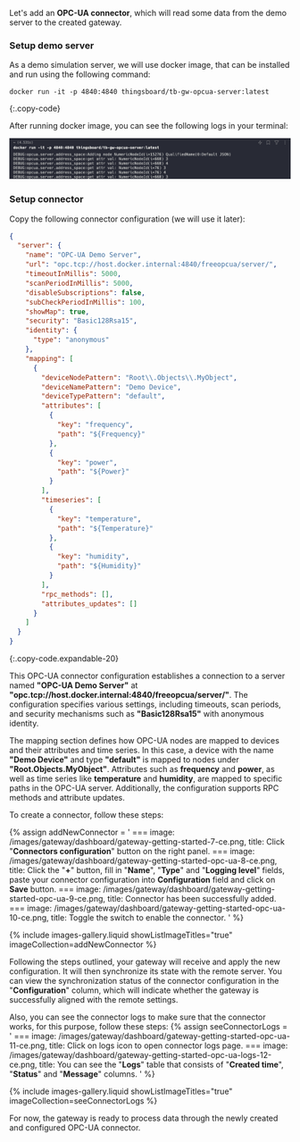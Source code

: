 Let's add an **OPC-UA connector**, which will read some data from the demo server to the 
created gateway.

### Setup demo server

As a demo simulation server, we will use docker image, that can be installed and run using the following command:

```shell
docker run -it -p 4840:4840 thingsboard/tb-gw-opcua-server:latest
```
{:.copy-code}

After running docker image, you can see the following logs in your terminal:

![](/images/gateway/dashboard/run-demo-opcua-server.png)

### Setup connector

Copy the following connector configuration (we will use it later):  

```json
{
  "server": {
    "name": "OPC-UA Demo Server",
    "url": "opc.tcp://host.docker.internal:4840/freeopcua/server/",
    "timeoutInMillis": 5000,
    "scanPeriodInMillis": 5000,
    "disableSubscriptions": false,
    "subCheckPeriodInMillis": 100,
    "showMap": true,
    "security": "Basic128Rsa15",
    "identity": {
      "type": "anonymous"
    },
    "mapping": [
      {
        "deviceNodePattern": "Root\\.Objects\\.MyObject",
        "deviceNamePattern": "Demo Device",
        "deviceTypePattern": "default",
        "attributes": [
          {
            "key": "frequency",
            "path": "${Frequency}"
          },
          {
            "key": "power",
            "path": "${Power}"
          }
        ],
        "timeseries": [
          {
            "key": "temperature",
            "path": "${Temperature}"
          },
          {
            "key": "humidity",
            "path": "${Humidity}"
          }
        ],
        "rpc_methods": [],
        "attributes_updates": []
      }
    ]
  }
}
```
{:.copy-code.expandable-20}

This OPC-UA connector configuration establishes a connection to a server named **"OPC-UA Demo Server"** at 
**"opc.tcp://host.docker.internal:4840/freeopcua/server/"**. The configuration specifies various settings, including 
timeouts, scan periods, and security mechanisms such as **"Basic128Rsa15"** with anonymous identity.

The mapping section defines how OPC-UA nodes are mapped to devices and their attributes and time series. In this case, 
a device with the name **"Demo Device"** and type **"default"** is mapped to nodes under **"Root.Objects.MyObject"**. 
Attributes such as **frequency** and **power**, as well as time series like **temperature** and **humidity**, 
are mapped to specific paths in the OPC-UA server. Additionally, the configuration supports RPC methods and 
attribute updates.

To create a connector, follow these steps:

{% assign addNewConnector = '
    ===
        image: /images/gateway/dashboard/gateway-getting-started-7-ce.png,
        title: Click "**Connectors configuration**" button on the right panel.
    ===
        image: /images/gateway/dashboard/gateway-getting-started-opc-ua-8-ce.png,
        title: Click the "**+**" button, fill in "**Name**", "**Type**" and "**Logging level**" fields, paste your connector configuration into **Configuration** field and click on **Save** button.
    ===
        image: /images/gateway/dashboard/gateway-getting-started-opc-ua-9-ce.png,
        title: Connector has been successfully added.
    ===
        image: /images/gateway/dashboard/gateway-getting-started-opc-ua-10-ce.png,
        title: Toggle the switch to enable the connector.
'
%}

{% include images-gallery.liquid showListImageTitles="true" imageCollection=addNewConnector %} 

Following the steps outlined, your gateway will receive and apply the new configuration. It will then synchronize 
its state with the remote server. You can view the synchronization status of the connector configuration 
in the "**Configuration**" column, which will indicate whether the gateway is successfully aligned with 
the remote settings.

Also, you can see the connector logs to make sure that the connector works, for this purpose, follow these steps:
{% assign seeConnectorLogs = '
    ===
        image: /images/gateway/dashboard/gateway-getting-started-opc-ua-11-ce.png,
        title: Click on logs icon to open connector logs page.
    ===
        image: /images/gateway/dashboard/gateway-getting-started-opc-ua-logs-12-ce.png,
        title: You can see the "**Logs**" table that consists of "**Created time**", "**Status**" and "**Message**" columns.
'
%}

{% include images-gallery.liquid showListImageTitles="true" imageCollection=seeConnectorLogs %}

For now, the gateway is ready to process data through the newly created and configured OPC-UA connector.
